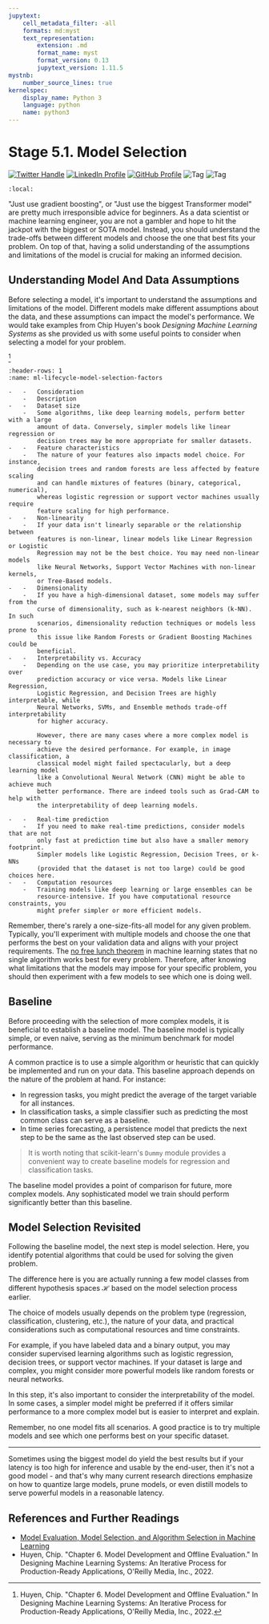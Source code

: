```yaml
---
jupytext:
    cell_metadata_filter: -all
    formats: md:myst
    text_representation:
        extension: .md
        format_name: myst
        format_version: 0.13
        jupytext_version: 1.11.5
mystnb:
    number_source_lines: true
kernelspec:
    display_name: Python 3
    language: python
    name: python3
---
```


# Stage 5.1. Model Selection

[![Twitter Handle](https://img.shields.io/badge/Twitter-@gaohongnan-blue?style=social&logo=twitter)](https://twitter.com/gaohongnan)
[![LinkedIn Profile](https://img.shields.io/badge/@gaohongnan-blue?style=social&logo=linkedin)](https://linkedin.com/in/gao-hongnan)
[![GitHub Profile](https://img.shields.io/badge/GitHub-gao--hongnan-lightgrey?style=social&logo=github)](https://github.com/gao-hongnan)
![Tag](https://img.shields.io/badge/Tag-Brain_Dump-red)
![Tag](https://img.shields.io/badge/Level-Beginner-green)

```{contents}
:local:
```

"Just use gradient boosting", or "Just use the biggest Transformer model" are
pretty much irresponsible advice for beginners. As a data scientist or machine
learning engineer, you are not a gambler and hope to hit the jackpot with the
biggest or SOTA model. Instead, you should understand the trade-offs between
different models and choose the one that best fits your problem. On top of that,
having a solid understanding of the assumptions and limitations of the model is
crucial for making an informed decision.

## Understanding Model And Data Assumptions

Before selecting a model, it's important to understand the assumptions and
limitations of the model. Different models make different assumptions about the
data, and these assumptions can impact the model's performance. We would take
examples from Chip Huyen's book _Designing Machine Learning Systems_ as she
provided us with some useful points to consider when selecting a model for your
problem.

[^chip-chapter6]

```{list-table} Factors to Consider in Model Selection
:header-rows: 1
:name: ml-lifecycle-model-selection-factors

-   -   Consideration
    -   Description
-   -   Dataset size
    -   Some algorithms, like deep learning models, perform better with a large
        amount of data. Conversely, simpler models like linear regression or
        decision trees may be more appropriate for smaller datasets.
-   -   Feature characteristics
    -   The nature of your features also impacts model choice. For instance,
        decision trees and random forests are less affected by feature scaling
        and can handle mixtures of features (binary, categorical, numerical),
        whereas logistic regression or support vector machines usually require
        feature scaling for high performance.
-   -   Non-linearity
    -   If your data isn't linearly separable or the relationship between
        features is non-linear, linear models like Linear Regression or Logistic
        Regression may not be the best choice. You may need non-linear models
        like Neural Networks, Support Vector Machines with non-linear kernels,
        or Tree-Based models.
-   -   Dimensionality
    -   If you have a high-dimensional dataset, some models may suffer from the
        curse of dimensionality, such as k-nearest neighbors (k-NN). In such
        scenarios, dimensionality reduction techniques or models less prone to
        this issue like Random Forests or Gradient Boosting Machines could be
        beneficial.
-   -   Interpretability vs. Accuracy
    -   Depending on the use case, you may prioritize interpretability over
        prediction accuracy or vice versa. Models like Linear Regression,
        Logistic Regression, and Decision Trees are highly interpretable, while
        Neural Networks, SVMs, and Ensemble methods trade-off interpretability
        for higher accuracy.

        However, there are many cases where a more complex model is necessary to
        achieve the desired performance. For example, in image classification, a
        classical model might failed spectacularly, but a deep learning model
        like a Convolutional Neural Network (CNN) might be able to achieve much
        better performance. There are indeed tools such as Grad-CAM to help with
        the interpretability of deep learning models.

-   -   Real-time prediction
    -   If you need to make real-time predictions, consider models that are not
        only fast at prediction time but also have a smaller memory footprint.
        Simpler models like Logistic Regression, Decision Trees, or k-NNs
        (provided that the dataset is not too large) could be good choices here.
-   -   Computation resources
    -   Training models like deep learning or large ensembles can be
        resource-intensive. If you have computational resource constraints, you
        might prefer simpler or more efficient models.
```

Remember, there's rarely a one-size-fits-all model for any given problem.
Typically, you'll experiment with multiple models and choose the one that
performs the best on your validation data and aligns with your project
requirements. The
[no free lunch theorem](https://en.wikipedia.org/wiki/No_free_lunch_theorem) in
machine learning states that no single algorithm works best for every problem.
Therefore, after knowing what limitations that the models may impose for your
specific problem, you should then experiment with a few models to see which one
is doing well.

## Baseline

Before proceeding with the selection of more complex models, it is beneficial to
establish a baseline model. The baseline model is typically simple, or even
naive, serving as the minimum benchmark for model performance.

A common practice is to use a simple algorithm or heuristic that can quickly be
implemented and run on your data. This baseline approach depends on the nature
of the problem at hand. For instance:

-   In regression tasks, you might predict the average of the target variable
    for all instances.
-   In classification tasks, a simple classifier such as predicting the most
    common class can serve as a baseline.
-   In time series forecasting, a persistence model that predicts the next step
    to be the same as the last observed step can be used.

> It is worth noting that scikit-learn's `Dummy` module provides a convenient
> way to create baseline models for regression and classification tasks.

The baseline model provides a point of comparison for future, more complex
models. Any sophisticated model we train should perform significantly better
than this baseline.

## Model Selection Revisited

Following the baseline model, the next step is model selection. Here, you
identify potential algorithms that could be used for solving the given problem.

The difference here is you are actually running a few model classes from
different hypothesis spaces $\mathcal{H}$ based on the model selection process
earlier.

The choice of models usually depends on the problem type (regression,
classification, clustering, etc.), the nature of your data, and practical
considerations such as computational resources and time constraints.

For example, if you have labeled data and a binary output, you may consider
supervised learning algorithms such as logistic regression, decision trees, or
support vector machines. If your dataset is large and complex, you might
consider more powerful models like random forests or neural networks.

In this step, it's also important to consider the interpretability of the model.
In some cases, a simpler model might be preferred if it offers similar
performance to a more complex model but is easier to interpret and explain.

Remember, no one model fits all scenarios. A good practice is to try multiple
models and see which one performs best on your specific dataset.

---

Sometimes using the biggest model do yield the best results but if your latency
is too high for inference and usable by the end-user, then it's not a good
model - and that's why many current research directions emphasize on how to
quantize large models, prune models, or even distill models to serve powerful
models in a reasonable latency.

## References and Further Readings

-   [Model Evaluation, Model Selection, and Algorithm Selection in Machine Learning](https://sebastianraschka.com/pdf/manuscripts/model-eval.pdf)
-   Huyen, Chip. "Chapter 6. Model Development and Offline Evaluation." In
    Designing Machine Learning Systems: An Iterative Process for
    Production-Ready Applications, O'Reilly Media, Inc., 2022.

[^chip-chapter6]:
    Huyen, Chip. "Chapter 6. Model Development and Offline Evaluation." In
    Designing Machine Learning Systems: An Iterative Process for
    Production-Ready Applications, O'Reilly Media, Inc., 2022.

